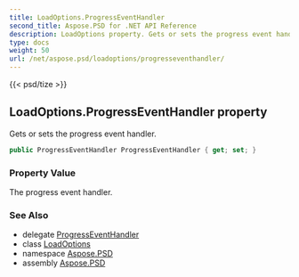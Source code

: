 ```yaml
---
title: LoadOptions.ProgressEventHandler
second_title: Aspose.PSD for .NET API Reference
description: LoadOptions property. Gets or sets the progress event handler
type: docs
weight: 50
url: /net/aspose.psd/loadoptions/progresseventhandler/
---
```

{{< psd/tize >}}
## LoadOptions.ProgressEventHandler property

Gets or sets the progress event handler.

```csharp
public ProgressEventHandler ProgressEventHandler { get; set; }
```

### Property Value

The progress event handler.

### See Also

* delegate [ProgressEventHandler](../../progresseventhandler/)
* class [LoadOptions](../)
* namespace [Aspose.PSD](../../loadoptions/)
* assembly [Aspose.PSD](../../../)


